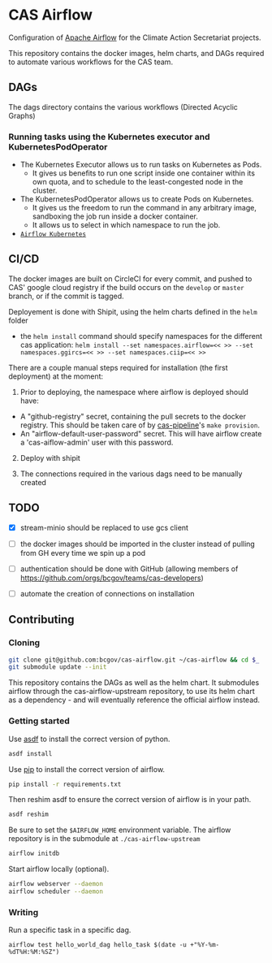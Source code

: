 # CAS Airflow

Configuration of [Apache Airflow](https://airflow.apache.org/) for the Climate Action Secretariat projects.

This repository contains the docker images, helm charts, and DAGs required to automate various workflows for the CAS team.

## DAGs

The dags directory contains the various workflows (Directed Acyclic Graphs)

### Running tasks using the Kubernetes executor and KubernetesPodOperator

- The Kubernetes Executor allows us to run tasks on Kubernetes as Pods.
  - It gives us benefits to run one script inside one container within its own quota, and to schedule to the least-congested node in the cluster.
- The KubernetesPodOperator allows us to create Pods on Kubernetes.
  - It gives us the freedom to run the command in any arbitrary image, sandboxing the job run inside a docker container.
  - It allows us to select in which namespace to run the job.
- [`Airflow Kubernetes`](https://airflow.apache.org/docs/stable/kubernetes.html 'Airflow Kubernetes')

## CI/CD

The docker images are built on CircleCI for every commit, and pushed to CAS' google cloud registry if the build occurs on the `develop` or `master` branch, or if the commit is tagged.

Deployement is done with Shipit, using the helm charts defined in the `helm` folder
  - the `helm install` command should specify namespaces for the different cas application: `helm install --set namespaces.airflow=<< >> --set namespaces.ggircs=<< >> --set namespaces.ciip=<< >>`

There are a couple manual steps required for installation (the first deployment) at the moment:

1. Prior to deploying, the namespace where airflow is deployed should have:
  - A "github-registry" secret, containing the pull secrets to the docker registry. This should be taken care of by [cas-pipeline](https://github.com/bcgov/cas-pipeline/)'s `make provision`.
  - An "airflow-default-user-password" secret. This will have airflow create a 'cas-aiflow-admin' user with this password.

2. Deploy with shipit

3. The connections required in the various dags need to be manually created

## TODO

- [x] stream-minio should be replaced to use gcs client
- [ ] the docker images should be imported in the cluster instead of pulling from GH every time we spin up a pod
- [ ] authentication should be done with GitHub (allowing members of https://github.com/orgs/bcgov/teams/cas-developers)
- [ ] automate the creation of connections on installation


## Contributing
### Cloning

```bash
git clone git@github.com:bcgov/cas-airflow.git ~/cas-airflow && cd $_
git submodule update --init
```
This repository contains the DAGs as well as the helm chart.
It submodules airflow through the cas-airflow-upstream repository, to use its helm chart as a dependency - and will eventually reference the official airflow instead.



### Getting started

Use [asdf](https://asdf-vm.com/#/core-manage-asdf-vm) to install the correct version of python.

```bash
asdf install
```

Use [pip](https://pip.pypa.io/en/stable/user_guide/) to install the correct version of airflow.

```bash
pip install -r requirements.txt
```

Then reshim asdf to ensure the correct version of airflow is in your path.

```bash
asdf reshim
```

Be sure to set the `$AIRFLOW_HOME` environment variable.
The airflow repository is in the submodule at `./cas-airflow-upstream`


```bash
airflow initdb
```

Start airflow locally (optional).

```bash
airflow webserver --daemon
airflow scheduler --daemon
```

### Writing

Run a specific task in a specific dag.

```
airflow test hello_world_dag hello_task $(date -u +"%Y-%m-%dT%H:%M:%SZ")
```
